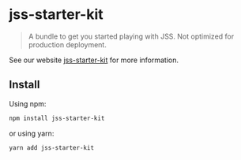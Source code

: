 # jss-starter-kit

> A bundle to get you started playing with JSS. Not optimized for production deployment.

See our website [jss-starter-kit](https://cssinjs.org/jss-starter-kit?v=v10.0.0-alpha.8) for more information.

## Install

Using npm:

```sh
npm install jss-starter-kit
```

or using yarn:

```sh
yarn add jss-starter-kit
```
